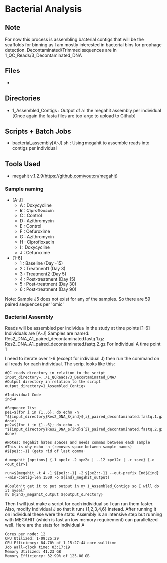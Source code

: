 # Bacterial Analysis

## Note
For now this process is assembling bacterial contigs that will be the scaffolds for binning as I am mostly interested in bacterial bins for prophage detection.
Decontaminated/Trimmed sequences are in 1_QC_Reads/3_Decontaminated_DNA
  
## Files

*

## Directories

*  1_Assembled_Contigs : Output of all the megahit assembly per individual [Once again the fasta files are too large to upload to Github]

## Scripts + Batch Jobs

*  bacterial_assembly[A-J].sh : Using megahit to assemble reads into contigs per individual 

## Tools Used

*  megahit v.1.2.9(https://github.com/voutcn/megahit)

### Sample naming

* [A-J]
  * A : Doxycycline
  * B : Ciprofloxacin
  * C : Control
  * D : Azithromycin
  * E : Control
  * F : Cefuroxime
  * G : Azithromycin
  * H : Ciprofloxacin
  * I : Doxycycline
  * J : Cefuroxime
* [1-6]
  * 1 : Baseline (Day -15)
  * 2 : Treatment1 (Day 3)
  * 3 : Treatment2 (Day 5)
  * 4 : Post-treatment (Day 15)
  * 5 : Post-treatment (Day 30)
  * 6 : Post-treatment (Day 90)

Note: Sample J5 does not exist for any of the samples. So there are 59 paired sequences per 'omic'

### Bacterial Assembly

Reads will be assembled per individual in the study at time points [1-6]
Individuals are [A-J]
Samples are named:
Res2_DNA_A1_paired_decontaminated.fastq.1.gz
Res2_DNA_A1_paired_decontaminated.fastq.2.gz
For Individual A time point 1

I need to iterate over 1-6 (except for individual J) then run the command on all reads for each individual. The script looks like this:

```shell
#QC reads directory in relation to the script
input_directory=../1_QCReads/3_Decontaminated_DNA/
#Output directory in relation to the script
output_directory=1_Assembled_Contigs

#Individual Code
ind=A

#Sequence list
pe1=$(for i in {1..6}; do echo -n "${input_directory}Res2_DNA_${ind}${i}_paired_decontaminated.fastq.1.gz,"; done)
pe2=$(for i in {1..6}; do echo -n "${input_directory}Res2_DNA_${ind}${i}_paired_decontaminated.fastq.2.gz,"; done)

#Notes: megahit hates spaces and needs commas between each sample
#This is why echo -n (removes space between sample names)
#${pe1::-1} (gets rid of last comma)

# megahit [options] {-1 <pe1> -2 <pe2> | --12 <pe12> | -r <se>} [-o <out_dir>]

run=$(megahit -t 4 -1 ${pe1::-1} -2 ${pe2::-1} --out-prefix Ind${ind} --min-contig-len 1500 -o ${ind}_megahit_output)

#Couldn't get it to put output in my 1_Assembled_Contigs so I will do it myself
mv ${ind}_megahit_output ${output_directory}
```
Then I will just make a script for each individual so I can run them faster. Also, modify Individual J so that it runs {1,2,3,4,6} instead.
After running it on individual these were the stats:
Assembly is an intensive step but running with MEGAHIT (which is fast an low memory requirement) can parallelized well. Here are the stats for individual A

```shell
Cores per node: 12
CPU Utilized: 1-09:25:29
CPU Efficiency: 84.70% of 1-15:27:48 core-walltime
Job Wall-clock time: 03:17:19
Memory Utilized: 41.23 GB
Memory Efficiency: 32.99% of 125.00 GB
```
